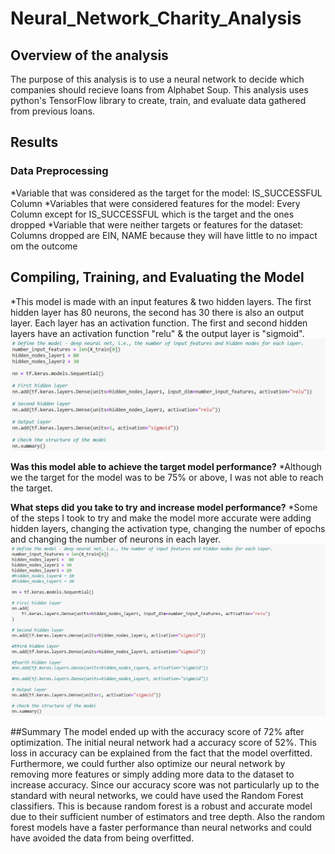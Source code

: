 # Neural_Network_Charity_Analysis

## Overview of the analysis
The purpose of this analysis is to use a neural network to decide which companies should recieve loans from Alphabet Soup. This analysis uses python's TensorFlow library to create, train, and evaluate data gathered from previous loans.

## Results

### Data Preprocessing
*Variable that was considered as the target for the model: IS_SUCCESSFUL Column
*Variables that were considered features for the model: Every Column except for IS_SUCCESSFUL which is the target and the ones dropped
*Variable that were neither targets or features for the dataset: Columns dropped are EIN, NAME because they will have little to no impact om the outcome

## Compiling, Training, and Evaluating the Model
*This model is made with an input features & two hidden layers. The first hidden layer has 80 neurons, the second has 30 there is also an output layer. Each layer has an activation function. The first and second hidden layers have an activation function "relu" & the output layer is "sigmoid".
![pic1](https://github.com/Klubbers0/Neural_Network_Charity_Analysis/blob/a289384d1575bd1f975729fb5859b1aa476f403c/image1.PNG)

**Was this model able to achieve the target model performance?**
*Although we the target for the model was to be 75% or above, I was not able to reach the target.


**What steps did you take to try and increase model performance?**
*Some of the steps I took to try and make the model more accurate were adding hidden layers, changing the activation type, changing the number of epochs and changing the number of neurons in each layer.
![pic1](https://github.com/Klubbers0/Neural_Network_Charity_Analysis/blob/5de6987d9bbbe8fe4583053b9a915e576f21da1b/hidden%20layers.PNG)


##Summary
The model ended up with the accuracy score of 72% after optimization. The initial neural network had a accuracy score of 52%. This loss in accuracy can be explained from the fact that the model overfitted. Furthermore, we could further also optimize our neural network by removing more features or simply adding more data to the dataset to increase accuracy. Since our accuracy score was not particularly up to the standard with neural networks, we could have used the Random Forest classifiers. This is because random forest is a robust and accurate model due to their sufficient number of estimators and tree depth. Also the random forest models have a faster performance than neural networks and could have avoided the data from being overfitted.


